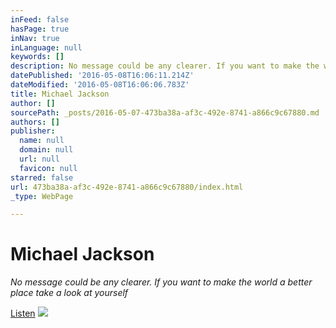 ```yaml
---
inFeed: false
hasPage: true
inNav: true
inLanguage: null
keywords: []
description: No message could be any clearer. If you want to make the world a better place take a look at yourself
datePublished: '2016-05-08T16:06:11.214Z'
dateModified: '2016-05-08T16:06:06.783Z'
title: Michael Jackson
author: []
sourcePath: _posts/2016-05-07-473ba38a-af3c-492e-8741-a866c9c67880.md
authors: []
publisher:
  name: null
  domain: null
  url: null
  favicon: null
starred: false
url: 473ba38a-af3c-492e-8741-a866c9c67880/index.html
_type: WebPage

---
```

# Michael Jackson

_No message could be any clearer. If you want to make the world a better place take a look at yourself_

[Listen][0]
![](https://the-grid-user-content.s3-us-west-2.amazonaws.com/9c5dbbfb-f56c-44c5-ab97-eae9de6b5c75.jpg)

[0]: https://www.youtube.com/watch?v=PivWY9wn5ps